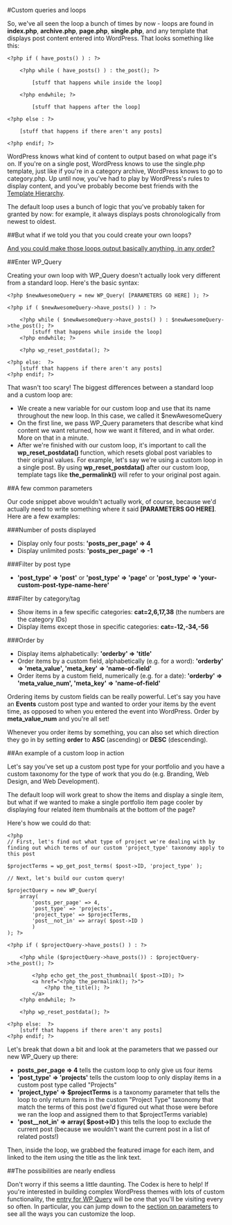 #Custom queries and loops

So, we've all seen the loop a bunch of times by now - loops are found in **index.php**, **archive.php**, **page.php**, **single.php**, and any template that displays post content entered into WordPress. That looks something like this:

	<?php if ( have_posts() ) : ?>

		<?php while ( have_posts() ) : the_post(); ?>

			[stuff that happens while inside the loop]

		<?php endwhile; ?>

			[stuff that happens after the loop]

	<?php else : ?>

		[stuff that happens if there aren't any posts]

	<?php endif; ?>


WordPress knows what kind of content to output based on what page it's on. If you're on a single post, WordPress knows to use the single.php template, just like if you're in a category archive, WordPress knows to go to category.php. Up until now, you've had to play by WordPress's rules to display content, and you've probably become best friends with the [Template Hierarchy](https://codex.wordpress.org/images/1/18/Template_Hierarchy.png).

The default loop uses a bunch of logic that you've probably taken for granted by now: for example, it always displays posts chronologically from newest to oldest.

##But what if we told you that you could create your own loops?

[And you could make those loops output basically anything, in any order?](http://farm5.staticflickr.com/4119/5409686785_fe496a83fa_o.gif)

##Enter WP_Query

Creating your own loop with WP_Query doesn't actually look very different from a standard loop. Here's the basic syntax:

	<?php $newAwesomeQuery = new WP_Query( [PARAMETERS GO HERE] ); ?>

	<?php if ( $newAwesomeQuery->have_posts() ) : ?>
	
		<?php while ( $newAwesomeQuery->have_posts() ) : $newAwesomeQuery->the_post(); ?>
			[stuff that happens while inside the loop]
		<?php endwhile; ?>

	  	<?php wp_reset_postdata(); ?>

	<?php else:  ?>
		[stuff that happens if there aren't any posts]
	<?php endif; ?>
	
That wasn't too scary! The biggest differences between a standard loop and a custom loop are:

* We create a new variable for our custom loop and use that its name throughout the new loop. In this case, we called it $newAwesomeQuery
* On the first line, we pass WP_Query parameters that describe what kind content we want returned, how we want it filtered, and in what order. More on that in a minute.
* After we're finished with our custom loop, it's important to call the **wp_reset_postdata()** function, which resets global post variables to their original values. For example, let's say we're using a custom loop in a single post. By using **wp_reset_postdata()** after our custom loop, template tags like **the_permalink()** will refer to your original post again.

##A few common parameters

Our code snippet above wouldn't actually work, of course, because we'd actually need to write something where it said **[PARAMETERS GO HERE]**. Here are a few examples:

###Number of posts displayed

* Display only four posts: **'posts_per_page' => 4**
* Display unlimited posts: **'posts_per_page' => -1**

###Filter by post type

* **'post_type' => 'post'** or **'post_type' => 'page'** or **'post_type' => 'your-custom-post-type-name-here'**

###Filter by category/tag

* Show items in a few specific categories: **cat=2,6,17,38** (the numbers are the category IDs)
* Display items except those in specific categories: **cat=-12,-34,-56**

###Order by

* Display items alphabetically: **'orderby' => 'title'**
* Order items by a custom field, alphabetically (e.g. for a word): **'orderby' => 'meta_value', 'meta_key' => 'name-of-field'**
* Order items by a custom field, numerically (e.g. for a date): **'orderby' => 'meta_value_num', 'meta_key' => 'name-of-field'**

Ordering items by custom fields can be really powerful. Let's say you have an **Events** custom post type and wanted to order your items by the event time, as opposed to when you entered the event into WordPress. Order by **meta_value_num** and you're all set!


Whenever you order items by something, you can also set which direction they go in by setting **order** to **ASC** (ascending) or **DESC** (descending).

##An example of a custom loop in action

Let's say you've set up a custom post type for your portfolio and you have a custom taxonomy for the type of work that you do (e.g. Branding, Web Design, and Web Development). 

The default loop will work great to show the items and display a single item, but what if we wanted to make a single portfolio item page cooler by displaying four related item thumbnails at the bottom of the page?

Here's how we could do that:

	<?php
	// First, let's find out what type of project we're dealing with by finding out which terms of our custom 'project_type' taxonomy apply to this post
	
	$projectTerms = wp_get_post_terms( $post->ID, 'project_type' );
	
	// Next, let's build our custom query!
	
	$projectQuery = new WP_Query( 
		array( 
			'posts_per_page' => 4, 
			'post_type' => 'projects', 
			'project_type' => $projectTerms, 
			'post__not_in' => array( $post->ID )  
			) 
	); ?>
	
	<?php if ( $projectQuery->have_posts() ) : ?>
	
		<?php while ($projectQuery->have_posts()) : $projectQuery->the_post(); ?>

			<?php echo get_the_post_thumbnail( $post->ID); ?> 
			<a href="<?php the_permalink(); ?>">
				<?php the_title(); ?>
			</a>
		<?php endwhile; ?>
		
		<?php wp_reset_postdata(); ?>
		
	<?php else:  ?>
		[stuff that happens if there aren't any posts]
	<?php endif; ?>

Let's break that down a bit and look at the parameters that we passed our new WP_Query up there:

* **posts_per_page => 4** tells the custom loop to only give us four items
* **'post_type' => 'projects'** tells the custom loop to only display items in a custom post type called "Projects"
* **'project_type' => $projectTerms** is a taxonomy parameter that tells the loop to only return items in the custom "Project Type" taxonomy that match the terms of this post (we'd figured out what those were before we ran the loop and assigned them to that $projectTerms variable)
* **'post__not_in' => array( $post->ID )** this tells the loop to exclude the current post (because we wouldn't want the current post in a list of related posts!)

Then, inside the loop, we grabbed the featured image for each item, and linked to the item using the title as the link text. 


##The possibilities are nearly endless

Don't worry if this seems a little daunting. The Codex is here to help! If you're interested in building complex WordPress themes with lots of custom functionality, the [entry for WP Query](http://codex.wordpress.org/Class_Reference/WP_Query) will be one that you'll be visiting every so often. In particular, you can jump down to the [section on parameters](http://codex.wordpress.org/Class_Reference/WP_Query#Parameters) to see all the ways you can customize the loop.